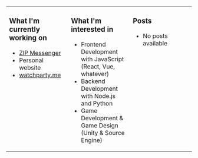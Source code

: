 <table>
  <tr>
    <td valign="top" width="33.333%">
      <h3>What I'm currently working on</h3>
      <ul>
        <li><a href="https://zip.app">ZIP Messenger</a></li>
        <li>Personal website</li>
        <li><a href="https://github.com/howardchung/watchparty">watchparty.me</a></li>
      </ul>
    </td>
    <td valign="top" width="33.333%">
      <h3>What I'm interested in</h3>
      <ul>
        <li>Frontend Development with JavaScript (React, Vue, whatever)</li>
        <li>Backend Development with Node.js and Python</li>
        <li>Game Development & Game Design (Unity & Source Engine)</li>
      </ul>
    </td>
    <td valign="top" width="33.333%">
      <h3>Posts</h3>
      <ul>
        <li>No posts available</li>
      </ul>
    </td>
  </tr>
</table>
